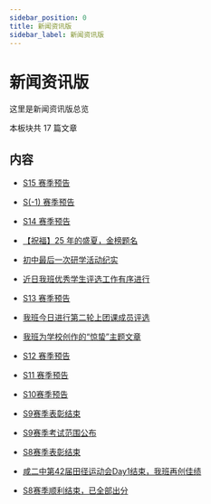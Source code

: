 ```yaml
---
sidebar_position: 0
title: 新闻资讯版
sidebar_label: 新闻资讯版
---
```


# 新闻资讯版

这里是新闻资讯版总览

本板块共 $17$ 篇文章

## 内容

- [S15 赛季预告](https://blog.csdn.net/haoguoruipython/article/details/148668444)

- [S(-1) 赛季预告](https://blog.csdn.net/haoguoruipython/article/details/148667593)

- [S14 赛季预告](https://blog.csdn.net/haoguoruipython/article/details/148667291)

- [【祝福】25 年的盛夏，金榜题名](https://blog.csdn.net/haoguoruipython/article/details/148482715)

- [初中最后一次研学活动纪实](https://blog.csdn.net/haoguoruipython/article/details/147676675)

- [近日我班优秀学生评选工作有序进行](https://blog.csdn.net/haoguoruipython/article/details/147031310)

- [S13 赛季预告](https://blog.csdn.net/haoguoruipython/article/details/146723324)

- [我班今日进行第二轮上团课成员评选](https://blog.csdn.net/haoguoruipython/article/details/146165723)

- [我班为学校创作的“惊蛰”主题文章](https://blog.csdn.net/haoguoruipython/article/details/146130035)

- [S12 赛季预告](https://blog.csdn.net/haoguoruipython/article/details/145889431)

- [S11 赛季预告](https://blog.csdn.net/haoguoruipython/article/details/145633500)

- [S10赛季预告](https://blog.csdn.net/haoguoruipython/article/details/145627074)

- [S9赛季表彰结束](https://blog.csdn.net/haoguoruipython/article/details/145607803)

- [S9赛季考试范围公布](https://blog.csdn.net/haoguoruipython/article/details/145585667)

- [S8赛季表彰结束](https://blog.csdn.net/haoguoruipython/article/details/145584373)

- [咸二中第$42$届田径运动会Day$1$结束，我班再创佳绩](/xwzxb/at5)

- [S8赛季顺利结束，已全部出分](/xwzxb/at1)